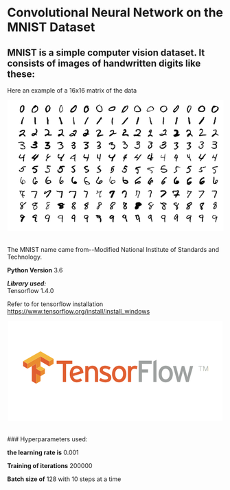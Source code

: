 # Convolutional Neural Network on the MNIST Dataset
## MNIST is a simple computer vision dataset. It consists of images of handwritten digits like these:
Here an example of a  16x16 matrix of the data
<p align="center">
  <img src= https://github.com/samiarja/CNN-with-TensorFlow-on-MNIST/blob/master/MnistExamples.png />
</p>
<br>
The MNIST name came from--Modified National Institute of Standards and Technology.
<br>

**Python Version** 3.6
<br>

***Library used:***
<br>
Tensorflow 1.4.0
<br>

Refer to for tensorflow installation https://www.tensorflow.org/install/install_windows
<br>
<p align="center">
  <img src= https://github.com/samiarja/CNN-with-TensorFlow-on-MNIST/blob/master/tf.png />
</p>
<br>
### Hyperparameters used:
<br>

**the learning rate is** 0.001
<br>

**Training of iterations** 200000
<br>

**Batch size of** 128 with 10 steps at a time
<br>
